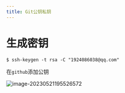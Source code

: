 ```yaml
---
title: Git公钥私钥
---
```


# 生成密钥

```
$ ssh-keygen -t rsa -C "1924086038@qq.com"
```

在`github`添加公钥

![image-20230521195526572](http://cxy-csx.top/image-20230521195526572.png)

